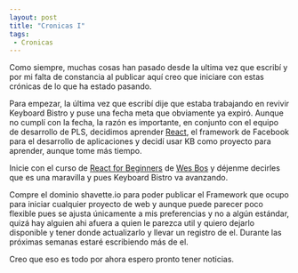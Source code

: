 ```yaml
---
layout: post
title: "Cronicas I"
tags:
 - Cronicas
---
```


Como siempre, muchas cosas han pasado desde la ultima vez que escribí y por mi falta de constancia al publicar aquí creo que iniciare con estas crónicas de lo que ha estado pasando.

Para empezar, la última vez que escribí dije que estaba trabajando en revivir Keyboard Bistro y puse una fecha meta que obviamente ya expiró. Aunque no cumplí con la fecha, la razón es importante, en conjunto con el equipo de desarrollo de PLS, decidimos aprender [React](https://facebook.github.io/react/), el framework de Facebook para el desarrollo de aplicaciones y decidí usar KB como proyecto para aprender, aunque tome más tiempo.

Inicie con el curso de [React for Beginners](https://reactforbeginners.com) de [Wes Bos](https://twitter.com/wesbos) y déjenme decirles que es una maravilla y pues Keyboard Bistro va avanzando.

Compre el dominio shavette.io para poder publicar el Framework que ocupo para iniciar cualquier proyecto de web y aunque puede parecer poco flexible pues se ajusta únicamente a mis preferencias y no a algún estándar, quizá hay alguien ahi afuera a quien le parezca util y quiero dejarlo disponible y tener donde actualizarlo y llevar un registro de el. Durante las próximas semanas estaré escribiendo más de el.

Creo que eso es todo por ahora espero pronto tener noticias.